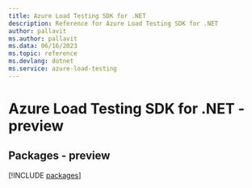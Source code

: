 ```yaml
---
title: Azure Load Testing SDK for .NET
description: Reference for Azure Load Testing SDK for .NET
author: pallavit
ms.author: pallavit
ms.data: 06/16/2023
ms.topic: reference
ms.devlang: dotnet
ms.service: azure-load-testing
---
```

# Azure Load Testing SDK for .NET - preview
## Packages - preview
[!INCLUDE [packages](load-testing-index.md)]